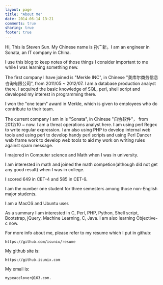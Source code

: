```yaml
---
layout: page
title: "About Me"
date: 2014-06-14 13:21
comments: true
sharing: true
footer: true
---
```

Hi, This is Steven Sun. My Chinese name is 孙广新。I am an engineer in Sonata, an IT company in China.

I use this blog to keep notes of those things I consider important to me while I was learning something new.

The first company I have joined is "Merkle INC", in Chinese "美库尔商务信息咨询有限公司", from 2011/05 ~ 2012/07.
I am a database production analyst there. I acquired the basic knowledge of SQL, perl, shell script and developed my interest in programming there.

I won the "one team" award in Merkle, which is given to employees who do contribute to their team.

The current company I am in is "Sonata", in Chinese "自协软件"， from 2012/10 ~ now. I am a threat operations analyst here. I am using perl Regex to write regular expression. I am also using PHP to develop internal web tools and using perl to develop handy perl scripts and using Perl Dancer web frame work to develop web tools to aid my work on writing rules against spam message.

I majored in Computer science and Math when I was in university.

I am interested in math and joined the math competion(although did not get any good result) when I was in college.

I scored 649 in CET-4 and 585 in CET-6.

I am the number one student for three semesters among those non-English major students.

I am a MacOS and Ubuntu user.

As a summary I am interested in C, Perl, PHP, Python, Shell script, Bootstrap, jQuery, Machine Learning, C, Java. I am also learning Objective-c now.

For more info about me, please refer to my resume which I put in github:

```
https://github.com/isunix/resume
```

My github site is:

```
https://github.isunix.com
```

My email is:

```
mypeacelover@163.com.
```

